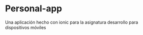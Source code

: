 # Personal-app
Una aplicación hecho con ionic para la asignatura desarrollo para dispositivos móviles  

